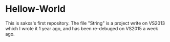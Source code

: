 # Hellow-World
This is sakxs's first repository.
The file "String" is a project write on VS2013 which I wrote it 1 year ago, and has been re-debuged on VS2015 a week ago.
